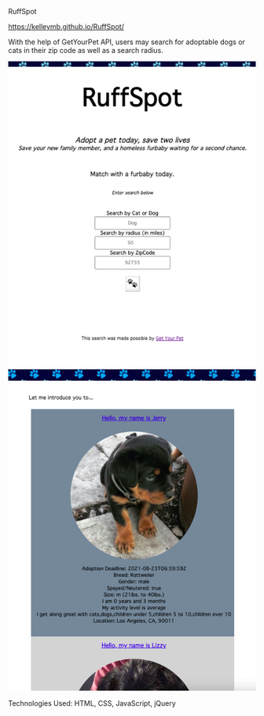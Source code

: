 RuffSpot

https://kelleymb.github.io/RuffSpot/

With the help of GetYourPet API, users may search for adoptable dogs or cats in their zip code as well as a search radius. 

![](/RuffSpotLandingPage.png)
![](/RuffSpotSearchResult.png)


Technologies Used: HTML, CSS, JavaScript, jQuery
